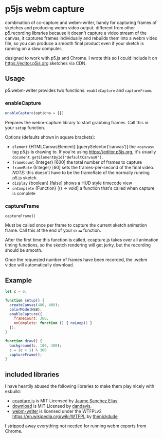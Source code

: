 # p5js webm capture

combination of cc-capture and webm-writer, handy for capturing frames of sketches and producing webm video output. different from other p5.recording libraries because it doesn't capture a video stream of the canvas, it captures frames individually and rebuilds them into a webm video file, so you can produce a smooth final product even if your sketch is running on a slow computer.

designed to work with p5.js and Chrome. I wrote this so I could include it on https://editor.p5js.org sketches via CDN.

## Usage

p5.webm-writer provides two functions: `enableCapture` and `captureFrame`.

### enableCapture

```js
enableCapture(options = {})
```

Prepares the webm-capture library to start grabbing frames. Call this in your `setup` function.

Options (defaults shown in square brackets):
- `element` {HTMLCanvasElement} [querySelector('canvas')] the `<canvas>` tag p5.js is drawing to. If you're using https://editor.p5js.org, it's usually `document.getElementById("defaultCanvas0")`.
- `frameCount` {Integer} [600] the total number of frames to capture
- `frameRate` {Integer} [60] sets the frames-per-second of the final video. *NOTE:* this doesn't have to be the frameRate of the normally running p5.js sketch.
- `display` {boolean} [false] shows a HUD style timecode view
- `onComplete` {Function} [() => void] a function that's called when capture is complete

### captureFrame

```
captureFrame()
```

Must be called once per frame to capture the current sketch animation frame. Call this at the end of your `draw` function.

After the first time this function is called, ccapture.js takes over all animation timing functions, so the sketch rendering will get jerky, but the recording should be smooth.

Once the requested number of frames have been recorded, the .webm video will automatically download.

## Example

```js
let c = 0;

function setup() {
  createCanvas(400, 400);
  colorMode(HSB);
  enableCapture({
    frameCount: 360,
    onComplete: function () { noLoop() }
  });
}

function draw() {
  background(c, 100, 100);
  c = (c + 1) % 360
  captureFrame();
}
```

## included libraries


I have heartily abused the following libraries to make them play nicely with esbuild:

- [ccapture.js](https://github.com/spite/ccapture.js) is MIT Licensed by [Jaume Sanchez Elias](https://github.com/spite).
- [download](https://github.com/rndme/download) is MIT Licensed by [dandavis](https://github.com/rndme).
- [webm-writer](https://github.com/thenickdude/webm-writer-js) is licensed under the WTFPLv2 https://en.wikipedia.org/wiki/WTFPL by [thenickdude](https://github.com/thenickdude)

I stripped away everything not needed for running webm exports from Chrome.